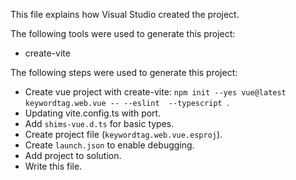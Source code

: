 This file explains how Visual Studio created the project.

The following tools were used to generate this project:
- create-vite

The following steps were used to generate this project:
- Create vue project with create-vite: `npm init --yes vue@latest keywordtag.web.vue -- --eslint  --typescript `.
- Updating vite.config.ts with port.
- Add `shims-vue.d.ts` for basic types.
- Create project file (`keywordtag.web.vue.esproj`).
- Create `launch.json` to enable debugging.
- Add project to solution.
- Write this file.
